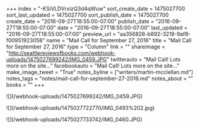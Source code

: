 +++
index = "-KSiVLDVrxizQ3d4qWuw"
sort_create_date = 1475027700
sort_last_updated = 1475027700
sort_publish_date = 1475027700
create_date = "2016-09-27T18:55:00-07:00"
publish_date = "2016-09-27T18:55:00-07:00"
date = "2016-09-27T18:55:00-07:00"
last_updated = "2016-09-27T18:55:00-07:00"
preview_url = "aa356828-b892-3218-9af8-f00951923058"
name = "Mail Call for September 27, 2016"
title = "Mail Call for September 27, 2016"
type = "Column"
link = ""
shareimage = "http://seattlereviewofbooks.com/webhook-uploads/1475027699242/IMG_0459.JPG"
twitterauto = "Mail Call! Lots more on the site..."
facebookauto = "Mail Call! Lots more on the site..."
make_image_tweet = "True"
notes_byline = ["writers/martin-mcclellan.md"]
notes_tags = "notes/mail-call-for-september-27-2016.md"
notes_about = ""
books = ""
+++
<p class="image">![](/webhook-uploads/1475027699242/IMG_0459.JPG)</p>
<p class="image">![](/webhook-uploads/1475027722770/IMG_0493%202.jpg)</p>
<p class="image">![](/webhook-uploads/1475027733742/IMG_0460.JPG)</p>